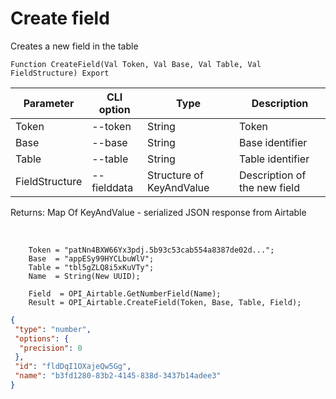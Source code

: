 ﻿---
sidebar_position: 1
---

# Create field
 Creates a new field in the table



`Function CreateField(Val Token, Val Base, Val Table, Val FieldStructure) Export`

  | Parameter | CLI option | Type | Description |
  |-|-|-|-|
  | Token | --token | String | Token |
  | Base | --base | String | Base identifier |
  | Table | --table | String | Table identifier |
  | FieldStructure | --fielddata | Structure of KeyAndValue | Description of the new field |

  
  Returns:  Map Of KeyAndValue - serialized JSON response from Airtable

<br/>




```bsl title="Code example"
    Token = "patNn4BXW66Yx3pdj.5b93c53cab554a8387de02d...";
    Base  = "appESy99HYCLbuWlV";
    Table = "tbl5gZLQ8i5xKuVTy";
    Name  = String(New UUID);

    Field  = OPI_Airtable.GetNumberField(Name);
    Result = OPI_Airtable.CreateField(Token, Base, Table, Field);
```
 



```json title="Result"
{
 "type": "number",
 "options": {
  "precision": 0
 },
 "id": "fldDqI1OXajeQw5Gg",
 "name": "b3fd1280-83b2-4145-838d-3437b14adee3"
}
```
